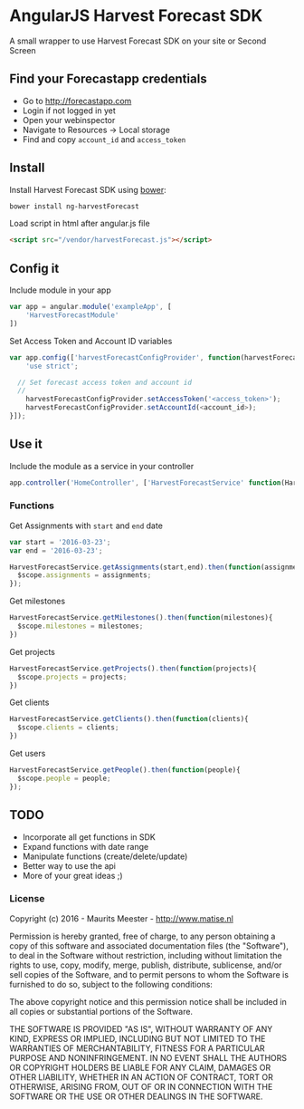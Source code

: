 # AngularJS Harvest Forecast SDK
A small wrapper to use Harvest Forecast SDK on your site or Second Screen

## Find your Forecastapp credentials
- Go to http://forecastapp.com
- Login if not logged in yet
- Open your webinspector
- Navigate to Resources -> Local storage
- Find and copy `account_id` and `access_token`

## Install

Install Harvest Forecast SDK using [bower](http://bower.io):
```bash
bower install ng-harvestForecast
```

Load script in html after angular.js file
```html
<script src="/vendor/harvestForecast.js"></script>
```

## Config it
Include module in your app
```javascript
var app = angular.module('exampleApp', [
	'HarvestForecastModule'
])
```
Set Access Token and Account ID variables
```javascript
var app.config(['harvestForecastConfigProvider', function(harvestForecastConfigProvider) {
	'use strict';

  // Set forecast access token and account id
  //
	harvestForecastConfigProvider.setAccessToken('<access_token>');
	harvestForecastConfigProvider.setAccountId(<account_id>);
}]);
```

## Use it

Include the module as a service in your controller
```javascript
app.controller('HomeController', ['HarvestForecastService' function(HarvestForecastService){ }]);
```

### Functions
Get Assignments with `start` and `end` date
```javascript
var start = '2016-03-23';
var end = '2016-03-23';

HarvestForecastService.getAssignments(start,end).then(function(assignments){
  $scope.assignments = assignments;
});
```
Get milestones
```javascript
HarvestForecastService.getMilestones().then(function(milestones){
  $scope.milestones = milestones;
})
```

Get projects
```javascript
HarvestForecastService.getProjects().then(function(projects){
  $scope.projects = projects;
})
```

Get clients
```javascript
HarvestForecastService.getClients().then(function(clients){
  $scope.clients = clients;
})
```

Get users
```javascript
HarvestForecastService.getPeople().then(function(people){
  $scope.people = people;
});
```

## TODO

- Incorporate all get functions in SDK
- Expand functions with date range
- Manipulate functions (create/delete/update)
- Better way to use the api
- More of your great ideas ;)


### License
Copyright (c) 2016 - Maurits Meester - http://www.matise.nl

Permission is hereby granted, free of charge, to any person obtaining a copy of this software and associated documentation files (the "Software"), to deal in the Software without restriction, including without limitation the rights to use, copy, modify, merge, publish, distribute, sublicense, and/or sell copies of the Software, and to permit persons to whom the Software is furnished to do so, subject to the following conditions:

The above copyright notice and this permission notice shall be included in all copies or substantial portions of the Software.

THE SOFTWARE IS PROVIDED "AS IS", WITHOUT WARRANTY OF ANY KIND, EXPRESS OR IMPLIED, INCLUDING BUT NOT LIMITED TO THE WARRANTIES OF MERCHANTABILITY, FITNESS FOR A PARTICULAR PURPOSE AND NONINFRINGEMENT. IN NO EVENT SHALL THE AUTHORS OR COPYRIGHT HOLDERS BE LIABLE FOR ANY CLAIM, DAMAGES OR OTHER LIABILITY, WHETHER IN AN ACTION OF CONTRACT, TORT OR OTHERWISE, ARISING FROM, OUT OF OR IN CONNECTION WITH THE SOFTWARE OR THE USE OR OTHER DEALINGS IN THE SOFTWARE.
